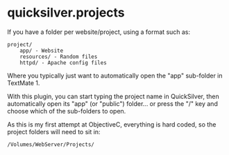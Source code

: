 quicksilver.projects
====================

If you have a folder per website/project, using a format such as:

	project/
		app/ - Website
		resources/ - Random files
		httpd/ - Apache config files

Where you typically just want to automatically open the "app" sub-folder in TextMate 1.

With this plugin, you can start typing the project name in QuickSilver, then automatically open its "app" (or "public") folder... or press the "/" key and choose which of the sub-folders to open.

As this is my first attempt at ObjectiveC, everything is hard coded, so the project folders will need to sit in:

	/Volumes/WebServer/Projects/

